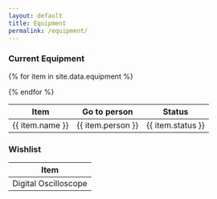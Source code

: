 ```yaml
---
layout: default
title: Equipment
permalink: /equipment/
---
```


### Current Equipment

<table class="table">
 <thead>
   <tr>
   <th>Item</th>
   <th>Go to person</th>
   <th>Status</th>
   </tr>
  </thead>
  <tbody>

{% for item in site.data.equipment %}
   <tr>
   <td>{{ item.name }}</td>
   <td>{{ item.person }}</td>
   <td>{{ item.status }}</td>
   </tr>
{% endfor %}

  </tbody>
</table>

### Wishlist

| Item                          |
|-------------------------------|
| Digital Oscilloscope          |


